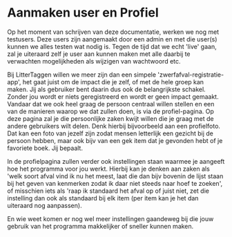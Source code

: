 # Aanmaken user en Profiel

Op het moment van schrijven van deze documentatie, werken we nog met testusers.
Deze users zijn aangemaakt door een admin en met die user(s) kunnen we alles testen wat nodig is.
Tegen de tijd dat we echt 'live' gaan, zal je uiteraard zelf je user aan kunnen maken met alle daarbij te verwachten mogelijkheden als wijzigen van wachtwoord etc.

Bij LitterTaggen willen we meer zijn dan een simpele 'zwerfafval-registratie-app', het gaat juist om de impact die je zelf, of met de hele groep kan maken. Jij als gebruiker bent daarin dus ook de belangrijkste schakel. Zonder jou wordt er niets geregistreerd en wordt er geen impact gemaakt.
Vandaar dat we ook heel graag de persoon centraal willen stellen en een van de manieren waarop we dat zullen doen, is via de profiel-pagina.
Op deze pagina zal je die persoonlijke zaken kwijt willen die je graag met de andere gebruikers wilt delen.
Denk hierbij bijvoorbeeld aan een profielfoto. Dat kan een foto van jezelf zijn zodat mensen letterlijk een gezicht bij de persoon hebben, maar ook bijv van een gek item dat je gevonden hebt of je favoriete boek. Jij bepaalt.

In de profielpagina zullen verder ook instellingen staan waarmee je aangeeft hoe het programma voor jou werkt.
Hierbij kan je denken aan zaken als 'welk soort afval vind ik nu het meest, laat die dan bijv bovenin de lijst staan bij het geven van kenmerken zodat ik daar niet steeds naar hoef te zoeken', of misschien iets als 'raap ik standaard het afval op of juist niet, zet die instelling dan ook als standaard bij elk item (per item kan je het dan uiteraard nog aanpassen).

En wie weet komen er nog wel meer instellingen gaandeweg bij die jouw gebruik van het programma makkelijker of sneller kunnen maken.
